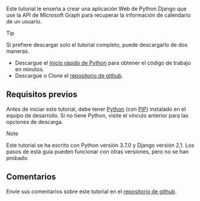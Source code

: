 <!-- markdownlint-disable MD002 MD041 -->

Este tutorial le enseña a crear una aplicación Web de Python Django que use la API de Microsoft Graph para recuperar la información de calendario de un usuario.

> [!TIP]
> Si prefiere descargar solo el tutorial completo, puede descargarlo de dos maneras.
>
> - Descargue el [Inicio rápido de Python](https://developer.microsoft.com/graph/quick-start?platform=option-Python) para obtener el código de trabajo en minutos.
> - Descargue o Clone el [repositorio de github](https://github.com/microsoftgraph/msgraph-training-pythondjangoapp).

## <a name="prerequisites"></a>Requisitos previos

Antes de iniciar este tutorial, debe tener [Python](https://www.python.org/) (con [PIP](https://pypi.org/project/pip/)) instalado en el equipo de desarrollo. Si no tiene Python, visite el vínculo anterior para las opciones de descarga.

> [!NOTE]
> Este tutorial se ha escrito con Python versión 3.7.0 y Django versión 2,1. Los pasos de esta guía pueden funcionar con otras versiones, pero no se han probado.

## <a name="feedback"></a>Comentarios

Envíe sus comentarios sobre este tutorial en el [repositorio de github](https://github.com/microsoftgraph/msgraph-training-pythondjangoapp).